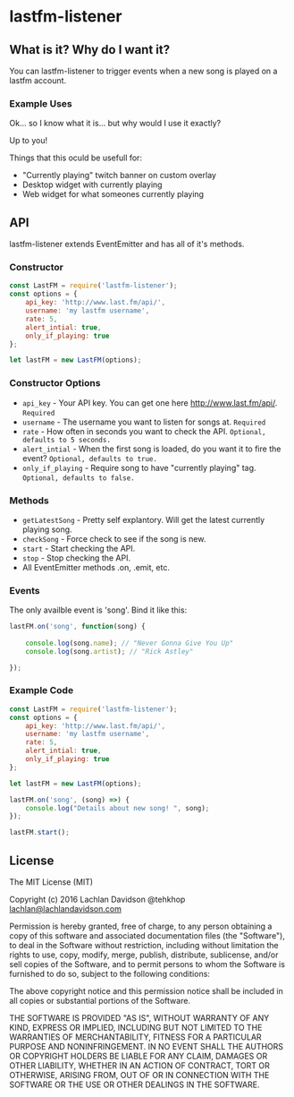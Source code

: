 # lastfm-listener

## What is it? Why do I want it?

You can lastfm-listener to trigger events when a new song is played on a lastfm account.

### Example Uses

Ok... so I know what it is... but why would I use it exactly?

Up to you!

Things that this oculd be usefull for:
 - "Currently playing" twitch banner on custom overlay
 - Desktop widget with currently playing
 - Web widget for what someones currently playing

## API

lastfm-listener extends EventEmitter and has all of it's methods.

### Constructor

```js
const LastFM = require('lastfm-listener');
const options = {
    api_key: 'http://www.last.fm/api/',
    username: 'my lastfm username',
    rate: 5,
    alert_intial: true,
    only_if_playing: true
};

let lastFM = new LastFM(options);
```

### Constructor Options

 - `api_key` - Your API key. You can get one here http://www.last.fm/api/. `Required`
 - `username` - The username you want to listen for songs at. `Required`
 - `rate` - How often in seconds you want to check the API. `Optional, defaults to 5 seconds.`
 - `alert_intial` - When the first song is loaded, do you want it to fire the event? `Optional, defaults to true.`
 - `only_if_playing` - Require song to have "currently playing" tag. `Optional, defaults to false.`

### Methods

 - `getLatestSong` - Pretty self explantory. Will get the latest currently playing song.
 - `checkSong` - Force check to see if the song is new.
 - `start` - Start checking the API.
 - `stop` - Stop checking the API.
 - All EventEmitter methods .on, .emit, etc.

### Events

The only availble event is 'song'. Bind it like this:

```js
lastFM.on('song', function(song) {
	
	console.log(song.name); // "Never Gonna Give You Up"
	console.log(song.artist); // "Rick Astley"

});
```

### Example Code

```js
const LastFM = require('lastfm-listener');
const options = {
    api_key: 'http://www.last.fm/api/',
    username: 'my lastfm username',
    rate: 5,
    alert_intial: true,
    only_if_playing: true
};

let lastFM = new LastFM(options);

lastFM.on('song', (song) =>) {
    console.log("Details about new song! ", song);
});

lastFM.start();
```

## License

The MIT License (MIT)

Copyright (c) 2016 Lachlan Davidson @tehkhop lachlan@lachlandavidson.com

Permission is hereby granted, free of charge, to any person obtaining a copy of this software and associated documentation files (the "Software"), to deal in the Software without restriction, including without limitation the rights to use, copy, modify, merge, publish, distribute, sublicense, and/or sell copies of the Software, and to permit persons to whom the Software is furnished to do so, subject to the following conditions:

The above copyright notice and this permission notice shall be included in all copies or substantial portions of the Software.

THE SOFTWARE IS PROVIDED "AS IS", WITHOUT WARRANTY OF ANY KIND, EXPRESS OR IMPLIED, INCLUDING BUT NOT LIMITED TO THE WARRANTIES OF MERCHANTABILITY, FITNESS FOR A PARTICULAR PURPOSE AND NONINFRINGEMENT. IN NO EVENT SHALL THE AUTHORS OR COPYRIGHT HOLDERS BE LIABLE FOR ANY CLAIM, DAMAGES OR OTHER LIABILITY, WHETHER IN AN ACTION OF CONTRACT, TORT OR OTHERWISE, ARISING FROM, OUT OF OR IN CONNECTION WITH THE SOFTWARE OR THE USE OR OTHER DEALINGS IN THE SOFTWARE.
